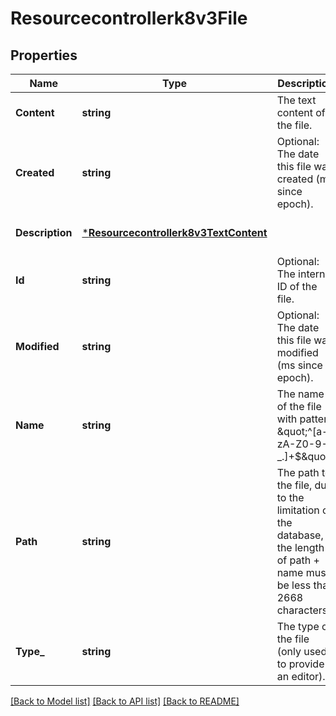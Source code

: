 # Resourcecontrollerk8v3File

## Properties
Name | Type | Description | Notes
------------ | ------------- | ------------- | -------------
**Content** | **string** | The text content of the file. | [optional] [default to null]
**Created** | **string** | Optional: The date this file was created (ms since epoch). | [optional] [default to null]
**Description** | [***Resourcecontrollerk8v3TextContent**](resourcecontrollerk8v3TextContent.md) |  | [optional] [default to null]
**Id** | **string** | Optional: The internal ID of the file. | [optional] [default to null]
**Modified** | **string** | Optional: The date this file was modified (ms since epoch). | [optional] [default to null]
**Name** | **string** | The name of the file with pattern \&quot;^[a-zA-Z0-9-_.]+$\&quot;. | [optional] [default to null]
**Path** | **string** | The path to the file, due to the limitation of the database, the length of path + name must be less than 2668 characters. | [optional] [default to null]
**Type_** | **string** | The type of the file (only used to provide an editor). | [optional] [default to null]

[[Back to Model list]](../README.md#documentation-for-models) [[Back to API list]](../README.md#documentation-for-api-endpoints) [[Back to README]](../README.md)

